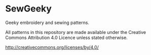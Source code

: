 SewGeeky
========

Geeky embroidery and sewing patterns.

All patterns in this repository are made available under the Creative Commons
Attribution 4.0 Licence unless stated otherwise. 

http://creativecommons.org/licenses/by/4.0/
